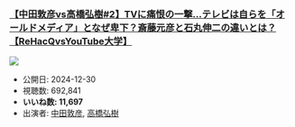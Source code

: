 ### [【中田敦彦vs高橋弘樹#2】TVに痛恨の一撃…テレビは自らを「オールドメディア」となぜ卑下？斎藤元彦と石丸伸二の違いとは？【ReHacQvsYouTube大学】](https://www.youtube.com/watch?v=odKOdt7Zc_A)
[![](https://img.youtube.com/vi/odKOdt7Zc_A/sddefault.jpg)](https://www.youtube.com/watch?v=odKOdt7Zc_A)
-   公開日: 2024-12-30
-   視聴数: 692,841
-   **いいね数: 11,697**
-   出演者: [中田敦彦](/rehacq_fan/people/中田敦彦 "wikilink"), [高橋弘樹](/rehacq_fan/people/高橋弘樹 "wikilink")
